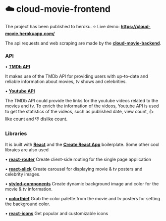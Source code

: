 # :cloud: cloud-movie-frontend

The project has been published to heroku. :star: Live demo: **https://cloud-movie.herokuapp.com/**

The api requests and web scraping are made by the [**cloud-movie-backend**](https://github.com/david-ting/cloud-movie-backend). 

### API

• [**TMDb API**](https://developers.themoviedb.org/3/getting-started/introduction)

It makes use of the TMDb API for providing users with up-to-date and reliable information about movies, tv shows and celebrities. 

• [**Youtube API**](https://developers.google.com/youtube/v3/docs/)

The TMDb API could provide the links for the youtube videos related to the movies and tv. To enrich the information of the videos, 
Youtube API is used to get the statistics of the videos, such as published date, view count, :thumbsup: like count  and :-1: dislike count. 




### Libraries

It is built with [**React**](https://reactjs.org/) and the [**Create React App**](https://reactjs.org/docs/create-a-new-react-app.html) boilerplate. Some other cool libraies are also used

  • [**react-router**](https://www.npmjs.com/package/react-router)
  Create client-side routing for the single page application

  • [**react-slick**](https://www.npmjs.com/package/react-slick)
  Create carousel for displaying movie & tv posters and celebrity images.

  • [**styled-components**](https://www.npmjs.com/package/styled-components)
  Create dynamic background image and color for the movie & tv information. 

  • [**colorthief**](https://www.npmjs.com/package/colorthief)
  Grab the color palette from the movie and tv posters for setting the background color.

  • [**react-icons**](https://www.npmjs.com/package/react-icons)
  Get popular and customizable icons



